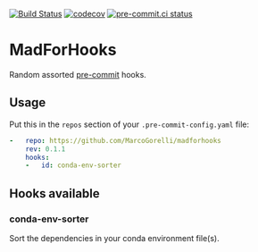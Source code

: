 [![Build Status](https://github.com/MarcoGorelli/madforhooks/workflows/tox/badge.svg)](https://github.com/MarcoGorelli/madforhooks/actions?workflow=tox)
[![codecov](https://codecov.io/gh/MarcoGorelli/madforhooks/branch/main/graph/badge.svg?token=KrZeKo2xwD)](https://codecov.io/gh/MarcoGorelli/madforhooks)
[![pre-commit.ci status](https://results.pre-commit.ci/badge/github/MarcoGorelli/madforhooks/main.svg)](https://results.pre-commit.ci/latest/github/MarcoGorelli/madforhooks/main)

# MadForHooks

Random assorted [pre-commit](https://github.com/pre-commit/pre-commit) hooks.

## Usage

Put this in the `repos` section of your `.pre-commit-config.yaml` file:

```yaml
-   repo: https://github.com/MarcoGorelli/madforhooks
    rev: 0.1.1
    hooks:
    -   id: conda-env-sorter
```

## Hooks available

### conda-env-sorter

Sort the dependencies in your conda environment file(s).
